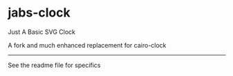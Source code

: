 # jabs-clock
Just A Basic SVG Clock

A fork and much enhanced replacement for cairo-clock

----
See the readme file for specifics

